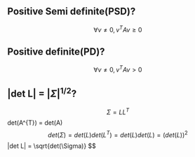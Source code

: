 ## Positive Semi definite(PSD)?
$$
\forall v\neq 0, \textit{v}^{T}A\textit{v} \geq 0
$$

## Positive definite(PD)?
$$
\forall v\neq 0, \textit{v}^{T}A\textit{v} \gt 0
$$

## |det L| = $|\Sigma|^{1/2}$?
$$
\Sigma = LL^T
$$
det(A^{T}) = det(A)
$$
det(\Sigma) = det(L)det(L^T) = det(L)det(L) = (det(L))^2
$$
|det L| = \sqrt{det(\Sigma)}
$$